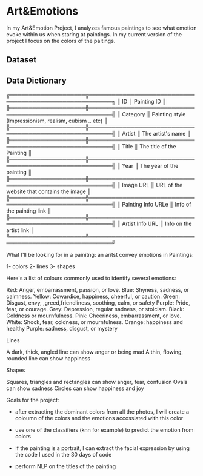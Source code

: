 # Art&Emotions
In my Art&Emotion Project, I analyzes famous paintings to see what emotion evoke within us when staring at paintings. In my current version of the project I focus on the colors of the paitings.  


## Dataset


## Data Dictionary 
╔════════════════════╦════════════════════════════════════════════════════════╗
║ ID                 ║ Painting ID                                            ║
╠════════════════════╬════════════════════════════════════════════════════════╣
║ Category           ║ Painting style (Impressionism, realism, cubism .. etc) ║
╠════════════════════╬════════════════════════════════════════════════════════╣
║ Artist             ║ The artist's name                                      ║
╠════════════════════╬════════════════════════════════════════════════════════╣
║ Title              ║ The title of the Painting                              ║
╠════════════════════╬════════════════════════════════════════════════════════╣
║ Year               ║ The year of the painting                               ║
╠════════════════════╬════════════════════════════════════════════════════════╣
║ Image URL          ║ URL of the website that contains the image             ║
╠════════════════════╬════════════════════════════════════════════════════════╣
║ Painting Info URLe ║ Info of the painting link                              ║
╠════════════════════╬════════════════════════════════════════════════════════╣
║ Artist Info URL    ║ Info on the artist link                                ║
╚════════════════════╩════════════════════════════════════════════════════════╝

What I'll be looking for in a painitng: an aritst convey emotions in Paintings:

1- colors
2- lines
3- shapes




Here's a list of colours commonly used to identify several emotions:

Red: Anger, embarrassment, passion, or love.
Blue: Shyness, sadness, or calmness.
Yellow: Cowardice, happiness, cheerful, or caution.
Green: Disgust, envy, ,greed,friendliness, soothing, calm, or safety
Purple: Pride, fear, or courage.
Grey: Depression, regular sadness, or stoicism.
Black: Coldness or mournfulness.
Pink: Cheeriness, embarrassment, or love.
White: Shock, fear, coldness, or mournfulness.
Orange: happiness and healthy
Purple: sadness, disgust, or mystery


Lines

A dark, thick, angled line can show anger or being mad
A thin, flowing, rounded line can show happiness


Shapes

Squares, triangles and rectangles can show anger, fear, confusion
Ovals can show sadness
Circles can show happiness and joy


Goals for the project:

- after extracting the dominant colors from all the photos, I will create a coloumn of the colors and the emotions accossiated with this color
- use one of the classifiers (knn for example) to predict the emotion from colors

- If the painting is a portrait, I can extract the facial expression by using the code I used in the 30 days of code

- perform NLP on the titles of the painting 
